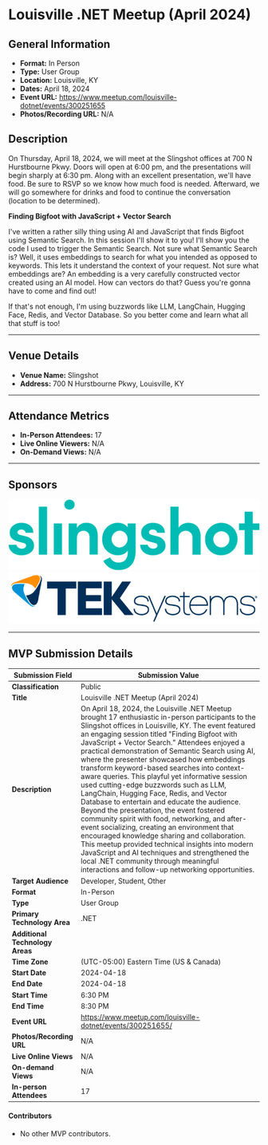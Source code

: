 # Louisville .NET Meetup (April 2024)

## General Information

- **Format:** In Person
- **Type:** User Group
- **Location:** Louisville, KY
- **Dates:** April 18, 2024
- **Event URL:** https://www.meetup.com/louisville-dotnet/events/300251655
- **Photos/Recording URL:** N/A

## Description

On Thursday, April 18, 2024, we will meet at the Slingshot offices at 700 N Hurstbourne Pkwy. Doors will open at 6:00 pm, and the presentations will begin sharply at 6:30 pm. Along with an excellent presentation, we'll have food. Be sure to RSVP so we know how much food is needed. Afterward, we will go somewhere for drinks and food to continue the conversation (location to be determined).

**Finding Bigfoot with JavaScript + Vector Search**

I've written a rather silly thing using AI and JavaScript that finds Bigfoot using Semantic Search. In this session I'll show it to you!
I'll show you the code I used to trigger the Semantic Search. Not sure what Semantic Search is? Well, it uses embeddings to search for what you intended as opposed to keywords. This lets it understand the context of your request. Not sure what embeddings are? An embedding is a very carefully constructed vector created using an AI model. How can vectors do that? Guess you're gonna have to come and find out!

If that's not enough, I'm using buzzwords like LLM, LangChain, Hugging Face, Redis, and Vector Database. So you better come and learn what all that stuff is too!

---

## Venue Details

- **Venue Name:** Slingshot
- **Address:** 700 N Hurstbourne Pkwy, Louisville, KY

---

## Attendance Metrics

- **In-Person Attendees:** 17
- **Live Online Viewers:** N/A
- **On-Demand Views:** N/A

---

## Sponsors

[![Slingshot](assets/SLG_Logo_Word_Teal.png)](https://www.yslingshot.com/)
[![TEKsystems](assets/Teksystems-logo.png)](https://www.teksystems.com/)

---

## MVP Submission Details

| Submission Field                | Submission Value                                             |
| ------------------------------- | ------------------------------------------------------------ |
| **Classification**              | Public                                                       |
| **Title**                       | Louisville .NET Meetup (April 2024)                          |
| **Description**                 | On April 18, 2024, the Louisville .NET Meetup brought 17 enthusiastic in-person participants to the Slingshot offices in Louisville, KY. The event featured an engaging session titled "Finding Bigfoot with JavaScript + Vector Search." Attendees enjoyed a practical demonstration of Semantic Search using AI, where the presenter showcased how embeddings transform keyword-based searches into context-aware queries. This playful yet informative session used cutting-edge buzzwords such as LLM, LangChain, Hugging Face, Redis, and Vector Database to entertain and educate the audience. Beyond the presentation, the event fostered community spirit with food, networking, and after-event socializing, creating an environment that encouraged knowledge sharing and collaboration. This meetup provided technical insights into modern JavaScript and AI techniques and strengthened the local .NET community through meaningful interactions and follow-up networking opportunities. |
| **Target Audience**             | Developer, Student, Other                                    |
| **Format**                      | In-Person                                                    |
| **Type**                        | User Group                                                   |
| **Primary Technology Area**     | .NET                                                         |
| **Additional Technology Areas** |                                                              |
| **Time Zone**                   | (UTC-05:00) Eastern Time (US & Canada)                       |
| **Start Date**                  | 2024-04-18                                                   |
| **End Date**                    | 2024-04-18                                                   |
| **Start Time**                  | 6:30 PM                                                      |
| **End Time**                    | 8:30 PM                                                      |
| **Event URL**                   | https://www.meetup.com/louisville-dotnet/events/300251655/   |
| **Photos/Recording URL**        | N/A                                                          |
| **Live Online Views**           | N/A                                                          |
| **On-demand Views**             | N/A                                                          |
| **In-person Attendees**         | 17                                                           |

#### Contributors

- No other MVP contributors.
